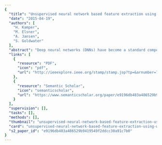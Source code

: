 ```yaml
---
{
  "title": "Unsupervised neural network based feature extraction using weak top-down constraints",
  "date": "2015-04-19",
  "authors": [
    "H. Kamper",
    "M. Elsner",
    "A. Jansen",
    "S. Goldwater"
  ],
  "abstract": "Deep neural networks (DNNs) have become a standard component in supervised ASR, used in both data-driven feature extraction and acoustic modelling. Supervision is typically obtained from a forced alignment that provides phone class targets, requiring transcriptions and pronunciations. We propose a novel unsupervised DNN-based feature extractor that can be trained without these resources in zero-resource settings. Using unsupervised term discovery, we find pairs of isolated word examples of the same unknown type; these provide weak top-down supervision. For each pair, dynamic programming is used to align the feature frames of the two words. Matching frames are presented as input-output pairs to a deep autoencoder (AE) neural network. Using this AE as feature extractor in a word discrimination task, we achieve 64% relative improvement over a previous state-of-the-art system, 57% improvement relative to a bottom-up trained deep AE, and come to within 23% of a supervised system.",
  "links": [
    {
      "resource": "PDF",
      "icon": "pdf",
      "url": "http://ieeexplore.ieee.org/stamp/stamp.jsp?tp=&arnumber=7179087"
    },
    {
      "resource": "Semantic Scholar",
      "icon": "semanticscholar",
      "url": "https://www.semanticscholar.org/paper/e9196db483a486529b9419549f2ddcc30a91c7b0"
    }
  ],
  "supervision": [],
  "tasks": [],
  "methods": [],
  "thumbnail": "unsupervised-neural-network-based-feature-extraction-using-weak-top-down-constraints-thumb.jpg",
  "card": "unsupervised-neural-network-based-feature-extraction-using-weak-top-down-constraints-card.jpg",
  "s2_paper_id": "e9196db483a486529b9419549f2ddcc30a91c7b0"
}
---
```


